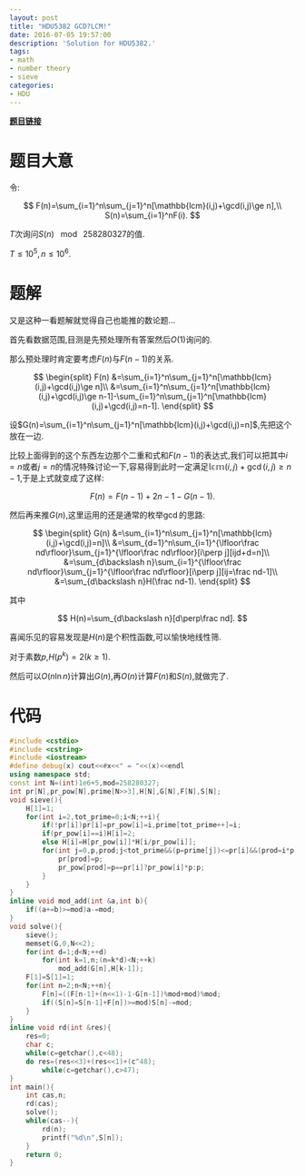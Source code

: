 ```yaml
---
layout: post
title: "HDU5382 GCD?LCM!"
date: 2016-07-05 19:57:00
description: 'Solution for HDU5382.'
tags:
- math
- number theory
- sieve
categories:
- HDU
---
```


[**题目链接**](http://acm.hdu.edu.cn/showproblem.php?pid=5382)

# 题目大意

令:

$$
F(n)=\sum_{i=1}^n\sum_{j=1}^n[\mathbb{lcm}(i,j)+\gcd(i,j)\ge n],\\
S(n)=\sum_{i=1}^nF(i).
$$

$T$次询问$S(n)~\mod~258280327$的值.

$T\le10^5,n\le10^6.$

# 题解

又是这种一看题解就觉得自己也能推的数论题...

首先看数据范围,目测是先预处理所有答案然后$O(1)$询问的.

那么预处理时肯定要考虑$F(n)$与$F(n-1)$的关系.

$$
\begin{split}
F(n)
&=\sum_{i=1}^n\sum_{j=1}^n[\mathbb{lcm}(i,j)+\gcd(i,j)\ge n]\\
&=\sum_{i=1}^n\sum_{j=1}^n[\mathbb{lcm}(i,j)+\gcd(i,j)\ge n-1]-\sum_{i=1}^n\sum_{j=1}^n[\mathbb{lcm}(i,j)+\gcd(i,j)=n-1].
\end{split}
$$

设$G(n)=\sum_{i=1}^n\sum_{j=1}^n[\mathbb{lcm}(i,j)+\gcd(i,j)=n]$,先把这个放在一边.

比较上面得到的这个东西左边那个二重和式和$F(n-1)$的表达式,我们可以把其中$i=n$或者$j=n$的情况特殊讨论一下,容易得到此时一定满足$\mathbb{lcm}(i,j)+\gcd(i,j)\ge n-1$,于是上式就变成了这样:

$$
F(n)=F(n-1)+2n-1-G(n-1).
$$

然后再来推$G(n)$,这里运用的还是通常的枚举$\gcd$的思路:

$$
\begin{split}
G(n)
&=\sum_{i=1}^n\sum_{j=1}^n[\mathbb{lcm}(i,j)+\gcd(i,j)=n]\\
&=\sum_{d=1}^n\sum_{i=1}^{\lfloor\frac nd\rfloor}\sum_{j=1}^{\lfloor\frac nd\rfloor}[i\perp j][ijd+d=n]\\
&=\sum_{d\backslash n}\sum_{i=1}^{\lfloor\frac nd\rfloor}\sum_{j=1}^{\lfloor\frac nd\rfloor}[i\perp j][ij=\frac nd-1]\\
&=\sum_{d\backslash n}H(\frac nd-1).
\end{split}
$$

其中

$$
H(n)=\sum_{d\backslash n}[d\perp\frac nd].
$$

喜闻乐见的容易发现是$H(n)$是个积性函数,可以愉快地线性筛.

对于素数$p$,$H(p^k)=2(k\ge1)$.

然后可以$O(n\ln n)$计算出$G(n)$,再$O(n)$计算$F(n)$和$S(n)$,就做完了.

# 代码

```c++
#include <cstdio>
#include <cstring>
#include <iostream>
#define debug(x) cout<<#x<<" = "<<(x)<<endl
using namespace std;
const int N=(int)1e6+5,mod=258280327;
int pr[N],pr_pow[N],prime[N>>3],H[N],G[N],F[N],S[N];
void sieve(){
    H[1]=1;
    for(int i=2,tot_prime=0;i<N;++i){
        if(!pr[i])pr[i]=pr_pow[i]=i,prime[tot_prime++]=i;
        if(pr_pow[i]==i)H[i]=2;
        else H[i]=H[pr_pow[i]]*H[i/pr_pow[i]];
        for(int j=0,p,prod;j<tot_prime&&(p=prime[j])<=pr[i]&&(prod=i*p)<N;++j){
            pr[prod]=p;
            pr_pow[prod]=p==pr[i]?pr_pow[i]*p:p;
        }
    }
}
inline void mod_add(int &a,int b){
    if((a+=b)>=mod)a-=mod;
}
void solve(){
    sieve();
    memset(G,0,N<<2);
    for(int d=1;d<N;++d)
        for(int k=1,n;(n=k*d)<N;++k)
            mod_add(G[n],H[k-1]);
    F[1]=S[1]=1;
    for(int n=2;n<N;++n){
        F[n]=((F[n-1]+(n<<1)-1-G[n-1])%mod+mod)%mod;
        if((S[n]=S[n-1]+F[n])>=mod)S[n]-=mod;
    }
}
inline void rd(int &res){
    res=0;
    char c;
    while(c=getchar(),c<48);
    do res=(res<<3)+(res<<1)+(c^48);
        while(c=getchar(),c>47);
}
int main(){
    int cas,n;
    rd(cas);
    solve();
    while(cas--){
        rd(n);
        printf("%d\n",S[n]);
    }
    return 0;
}

```
